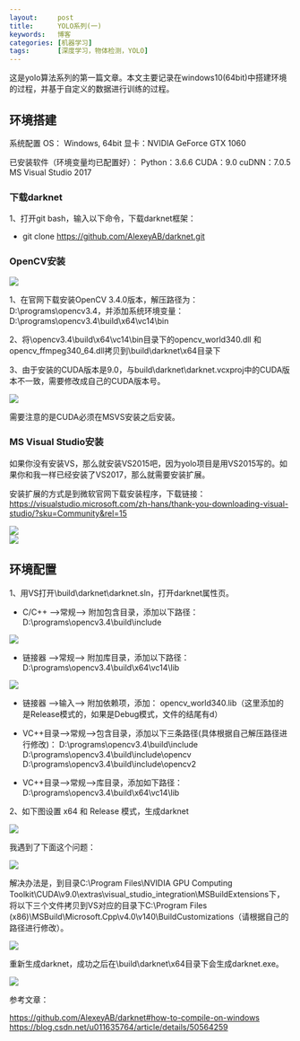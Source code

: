 ```yaml
---
layout:     post
title:      YOLO系列(一)
keywords:   博客
categories: [机器学习]
tags:	    [深度学习，物体检测，YOLO]
---
```


这是yolo算法系列的第一篇文章。本文主要记录在windows10(64bit)中搭建环境的过程，并基于自定义的数据进行训练的过程。

## 环境搭建

系统配置
OS： Windows, 64bit
显卡：NVIDIA GeForce GTX 1060

已安装软件（环境变量均已配置好）：
Python：3.6.6
CUDA：9.0
cuDNN：7.0.5
MS Visual Studio 2017

### 下载darknet

1、打开git bash，输入以下命令，下载darknet框架：

 - git clone https://github.com/AlexeyAB/darknet.git

### OpenCV安装

  ![](/images/images_2018/12-26_08.png)

1、在官网下载安装OpenCV 3.4.0版本，解压路径为：
D:\programs\opencv3.4，并添加系统环境变量：
D:\programs\opencv3.4\build\x64\vc14\bin

2、将\opencv3.4\build\x64\vc14\bin目录下的opencv_world340.dll 和opencv_ffmpeg340_64.dll拷贝到\build\darknet\x64目录下

3、由于安装的CUDA版本是9.0，与build\darknet\darknet.vcxproj中的CUDA版本不一致，需要修改成自己的CUDA版本号。

  ![](/images/images_2018/12-26_09.png)

需要注意的是CUDA必须在MSVS安装之后安装。

### MS Visual Studio安装

如果你没有安装VS，那么就安装VS2015吧，因为yolo项目是用VS2015写的。如果你和我一样已经安装了VS2017，那么就需要安装扩展。

安装扩展的方式是到微软官网下载安装程序，下载链接：
https://visualstudio.microsoft.com/zh-hans/thank-you-downloading-visual-studio/?sku=Community&rel=15

  ![](/images/images_2018/12-26_01.png)  
  ![](/images/images_2018/12-26_02.png)  

## 环境配置

1、用VS打开\build\darknet\darknet.sln，打开darknet属性页。

 - C/C++ -->常规--> 附加包含目录，添加以下路径：
 D:\programs\opencv3.4\build\include  

  ![](/images/images_2018/12-26_06.png)

 - 链接器 -->常规--> 附加库目录，添加以下路径：
 D:\programs\opencv3.4\build\x64\vc14\lib  

  ![](/images/images_2018/12-26_07.png)

 - 链接器 -->输入--> 附加依赖项，添加：
 opencv_world340.lib（这里添加的是Release模式的，如果是Debug模式，文件的结尾有d）

 - VC++目录-->常规-->包含目录，添加以下三条路径(具体根据自己解压路径进行修改)：
 D:\programs\opencv3.4\build\include   
 D:\programs\opencv3.4\build\include\opencv  
 D:\programs\opencv3.4\build\include\opencv2  

 - VC++目录-->常规-->库目录，添加如下路径：
 D:\programs\opencv3.4\build\x64\vc14\lib  

2、如下图设置 x64 和 Release 模式，生成darknet

  ![](/images/images_2018/12-26_10.png)

我遇到了下面这个问题：

  ![](/images/images_2018/12-26_11.png)

解决办法是，到目录C:\Program Files\NVIDIA GPU Computing Toolkit\CUDA\v9.0\extras\visual_studio_integration\MSBuildExtensions下，将以下三个文件拷贝到VS对应的目录下C:\Program Files (x86)\MSBuild\Microsoft.Cpp\v4.0\v140\BuildCustomizations（请根据自己的路径进行修改）。

  ![](/images/images_2018/12-26_12.png)

重新生成darknet，成功之后在\build\darknet\x64目录下会生成darknet.exe。

  ![](/images/images_2018/12-26_13.png)


参考文章：

https://github.com/AlexeyAB/darknet#how-to-compile-on-windows  
https://blog.csdn.net/u011635764/article/details/50564259



